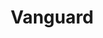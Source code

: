 ---
layout: term
title: 'Vanguard'
name: vanguard
description: "Agents choisis par Niantic sur \"CV\". Ils fournissent du feedback sur le jeu et aident à diffuser de l'info. Il y en a 24 : 12 ENL et 12 RES dans le monde. Ce sont des agents passionnés d'Ingress, parlant anglais, L8+ bien sûr, qui ont fait plusieurs anos.
Ils ont signé un NDA (non disclosure agreement - accord de confidentialité) avec Nia.
Ex: lors de l'événement Dark XM, Niantic a donné les infos aux vanguards, à eux de diffuser ensuite."
---